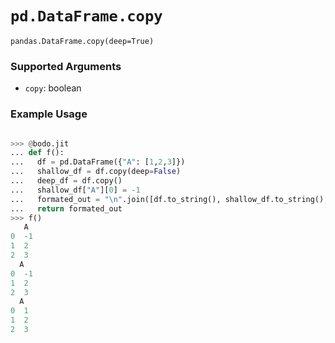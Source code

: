 # `pd.DataFrame.copy`

`pandas.DataFrame.copy(deep=True)`


### Supported Arguments

- `copy`: boolean


### Example Usage

```py

>>> @bodo.jit
... def f():
...   df = pd.DataFrame({"A": [1,2,3]})
...   shallow_df = df.copy(deep=False)
...   deep_df = df.copy()
...   shallow_df["A"][0] = -1
...   formated_out = "\n".join([df.to_string(), shallow_df.to_string(), deep_df.to_string()])
...   return formated_out
>>> f()
   A
0  -1
1  2
2  3
  A
0  -1
1  2
2  3
  A
0  1
1  2
2  3
```

